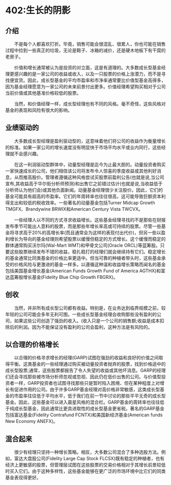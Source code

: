 # 402:生长的阴影
## 介绍

　　不是每个人都喜欢打折。毕竟，销售可能会很混乱、很累人，你也可能在销售过程中捡到一些真正的垃圾，无论是鞋子、冰箱的减价，还是硬木地板下有干腐的老房子。

　　价值和增长通常被认为是投资的对立面，这是有道理的。大多数成长型基金经理更感兴趣的是一家公司的收益或收入，以及一只股票的价格上涨潜力，而不是寻找便宜货。因此，成长型基金的平均市盈率和市净率通常要比价值型基金高得多，因为基金经理愿意为一家公司的未来前景付出更多。价值经理希望购买相对于公司当前价值或其他基准价格较低的股票。

　　当然，和价值经理一样，成长型经理也有不同的风格。毫不奇怪，这些风格对基金的表现和风险有很大的影响。

## 业绩驱动的

　　大多数成长型经理是盈利驱动型的，这意味着他们将公司的收益作为衡量增长的标准。如果一家公司的增长速度没有明显快于市场平均水平或业内同行，这些经理就不会感兴趣。

　　在这一利润驱动型群体中，动量型经理是迄今为止最大胆的。动量投资者购买一家快速成长的公司，他们相信该公司将发布令人惊喜的季度收益或其他利好消息，从而推高股价。管理者遵循这种风格尝试买股票前盈利公告(也就是说,当公司宣布,其收益高于华尔街分析师预测)和出售它之前错过估计(也就是说,当收益低于分析师认为他们会)或其他负面新闻。动量基金经理很少关注股价。因此，它们的基金可能具有超高的市盈率。它们的年周转率也往往很高，这可能导致巨额资本利得支出和较低的税收效率。一些著名的动量基金包括Turner Midcap Growth TMGFX、Brandywine BRWIX和American Century Vista TWCVX。

　　一些经理人以不同的方式寻求收益增长。这些基金经理寻找的不是那些在财报发布季节可能出人意料的股票，而是那些年增长率高或可持续的股票。尽管一些基金将寻求高于20%的高增长率(而且通常会为这样的表现付出代价)，但另一些以盈利增长为导向的基金经理则希望股票以缓慢但稳定的方式增长。这个缓慢而稳定的群体通常购买沃尔玛(Wal-Mart WMT)和甲骨文公司(Oracle ORCL)等蓝筹股。只要这些股票继续发布不错的收益，稳扎稳打的经理们就会继续持有它们。稳定增长的基金通常比同类基金的价格比率更适中。但当可靠的种植者带头时，这些基金承受的价格风险与更激进的基金一样多。以遵循这种温和收益增长策略而闻名的基金包括美国基金增长基金(American Funds Growth Fund of America AGTHX)和富达蓝筹股增长基金(Fidelity Blue Chip Growth FBGRX)。

## 创收

　　当然，并非所有成长型公司都有收益。特别是，在业务达到临界规模之前，较年轻的公司可能会多年无利可图。一些成长型基金经理会收购那些没有盈利的公司，如果这些公司创造了强劲的收入。(收入只是一个公司的销售额;收益是成本扣除后的利润。因为不能保证没有盈利的公司会盈利，这种方法是有风险的。

## 以合理的价格增长

　　以合理的价格寻求增长的经理(GARP)试图在强劲的收益和良好的价值之间取得平衡。这类基金的一些经理通过购买被动量投资者抛弃的股票，找到价格适中的成长型股票;通常，这些股票都报告了令人失望的收益或其他坏消息。GARP的经理们还会寻找那些被市场分析师忽视或忽视、因此仍在低价出售的公司。与价值型投资者一样，GARP投资者也试图寻找那些只是暂时陷入困境、但在某种程度上对增长有促进作用的公司。由于许多GARP基金经理对高价格非常敏感，这类成长型基金的市盈率往往低于平均水平，低于我们在前一节中讨论的那些平平无奇的成长型基金。因此，这些基金可以进入晨星风格的混合栏。GARP基金的周转率也往往低于纯成长型基金，因此通常比更具进取性的成长型基金更省税。著名的GARP基金包括富达基金(Fidelity Contrafund FCNTX)和美国新经济基金(American funds New Economy ANEFX)。

## 混合起来

　　很少有经理只坚持一种增长策略。相反，大多数公司混合了多种选股方法。例如，富达大盘股公司(Fidelity Large Cap Stock FLCSX)既有稳定的种植者，也有经济上更敏感的股票，但管理层试图在这些股票的交易价格相对于其增长前景较低时买入它们。由于这种多样性，这些基金能够在更广泛的市场环境中比它们的同类基金表现得更好。
